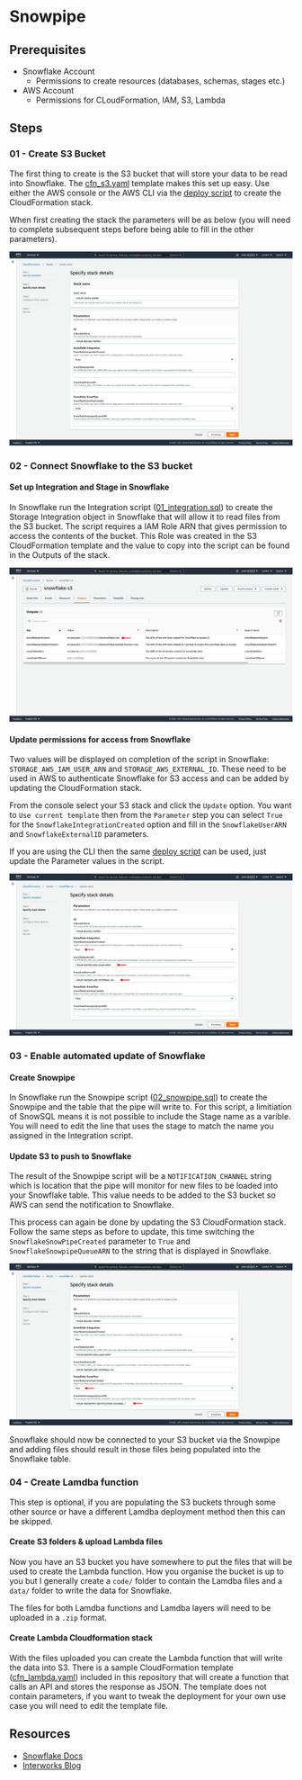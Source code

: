 # Snowpipe

## Prerequisites

- Snowflake Account
  - Permissions to create resources (databases, schemas, stages etc.)
- AWS Account
  - Permissions for CLoudFormation, IAM, S3, Lambda

## Steps

### 01 - Create S3 Bucket

The first thing to create is the S3 bucket that will store your data to be read into Snowflake. The [cfn_s3.yaml](cloudformation/templates/cfn_s3.yaml) template makes this set up easy. Use either the AWS console or the AWS CLI via the [deploy script](cloudformation/scripts/deploy_s3.sh) to create the CloudFormation stack.

When first creating the stack the parameters will be as below (you will need to complete subsequent steps before being able to fill in the other parameters).

![console_screenshot_01](other/images/README_01.png)

### 02 - Connect Snowflake to the S3 bucket

#### Set up Integration and Stage in Snowflake

In Snowflake run the Integration script ([01_integration.sql](snowflake/01_integration.sql)) to create the Storage Integration object in Snowflake that will allow it to read files from the S3 bucket. The script requires a IAM Role ARN that gives permission to access the contents of the bucket. This Role was created in the S3 CloudFormation template and the value to copy into the script can be found in the Outputs of the stack.

![console_screenshot_02_1](other/images/README_02_1.png)

#### Update permissions for access from Snowflake

Two values will be displayed on completion of the script in Snowflake: `STORAGE_AWS_IAM_USER_ARN` and `STORAGE_AWS_EXTERNAL_ID`. These need to be used in AWS to authenticate Snowflake for S3 access and can be added by updating the CloudFormation stack.

From the console select your S3 stack and click the `Update` option. You want to `Use current template` then from the `Parameter` step you can select `True` for the `SnowflakeIntegrationCreated` option and fill in the `SnowflakeUserARN` and `SnowflakeExternalID` parameters.

If you are using the CLI then the same [deploy script](cloudformation/scripts/deploy_s3.sh) can be used, just update the Parameter values in the script.

![console_screenshot_02_2](other/images/README_02_2.png)

### 03 - Enable automated update of Snowflake

#### Create Snowpipe

In Snowflake run the Snowpipe script ([02_snowpipe.sql](snowflake/02_snowpipe.sql)) to create the Snowpipe and the table that the pipe will write to. For this script, a limitiation of SnowSQL means it is not possible to include the Stage name as a varible. You will need to edit the line that uses the stage to match the name you assigned in the Integration script.

#### Update S3 to push to Snowflake

The result of the Snowpipe script will be a `NOTIFICATION_CHANNEL` string which is location that the pipe will monitor for new files to be loaded into your Snowflake table. This value needs to be added to the S3 bucket so AWS can send the notification to Snowflake.

This process can again be done by updating the S3 CloudFormation stack. Follow the same steps as before to update, this time switching the `SnowflakeSnowPipeCreated` parameter to `True` and `SnowflakeSnowpipeQueueARN` to the string that is displayed in Snowflake.

![console_screenshot_03](other/images/README_03.png)

Snowflake should now be connected to your S3 bucket via the Snowpipe and adding files should result in those files being populated into the Snowflake table.

### 04 - Create Lamdba function

This step is optional, if you are populating the S3 buckets through some other source or have a different Lamdba deployment method then this can be skipped.

#### Create S3 folders & upload Lambda files

Now you have an S3 bucket you have somewhere to put the files that will be used to create the Lambda function. How you organise the bucket is up to you but I generally create a `code/` folder to contain the Lamdba files and a `data/` folder to write the data for Snowflake.

The files for both Lamdba functions and Lamdba layers will need to be uploaded in a `.zip` format.

#### Create Lambda Cloudformation stack

With the files uploaded you can create the Lambda function that will write the data into S3. There is a sample CloudFormation template ([cfn_lambda.yaml](cloudformation/templates/cfn_lambda.yaml)) included in this repository that will create a function that calls an API and stores the response as JSON. The template does not contain parameters, if you want to tweak the deployment for your own use case you will need to edit the template file.

## Resources

- [Snowflake Docs](https://docs.snowflake.com/en/user-guide/data-load-snowpipe-auto-s3.html)
- [Interworks Blog](https://interworks.com/blog/hcalder/2020/01/23/snowpipe-101/)
